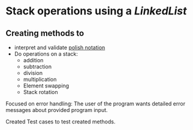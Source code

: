 # Stack operations using a _LinkedList_

## Creating methods to 
* interpret and validate [polish notation](https://en.wikipedia.org/wiki/Polish_notation)
* Do operations on a stack:
    * addition
    * subtraction
    * division
    * multiplication
    * Element swapping
    * Stack rotation
    
Focused on error handling: The user of the program wants detailed error messages about provided program input.

Created Test cases to test created methods.